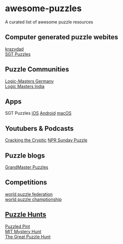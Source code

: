 # awesome-puzzles

A curated list of awesome puzzle resources

## Computer generated puzzle webites

[krazydad](https://krazydad.com/)  
[SGT Puzzles](https://www.chiark.greenend.org.uk/~sgtatham/puzzles/)  

## Puzzle Communities

[Logic-Masters Germany](https://logic-masters.de/?chlang=en)  
[Logic Masters India](https://logicmastersindia.com/)  

## Apps

SGT Puzzles
[iOS](https://apps.apple.com/us/app/simon-tathams-portable-puzzle/id622220631?ls=1)
[Android](https://play.google.com/store/apps/details?id=name.boyle.chris.sgtpuzzles)
[macOS](https://formulae.brew.sh/formula/puzzles#default)  

## Youtubers & Podcasts

[Cracking the Cryptic](https://www.youtube.com/channel/UCC-UOdK8-mIjxBQm_ot1T-Q)
[NPR Sunday Puzzle](https://www.npr.org/series/4473090/sunday-puzzle)

## Puzzle blogs

[GrandMaster Puzzles](https://www.gmpuzzles.com/blog/)  

## Competitions

[world puzzle federation](https://www.worldpuzzle.org/)  
[world puzzle champtionship](http://wpc.puzzles.com/)  

## [Puzzle Hunts](https://en.wikipedia.org/wiki/Puzzle_hunt)

[Puzzled Pint](http://www.puzzledpint.com/)  
[MIT Mystery Hunt](http://web.mit.edu/puzzle/www/)  
[The Great Puzzle Hunt](https://www.greatpuzzlehunt.com/)  
